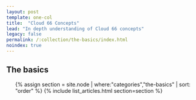 ```yaml
---
layout: post
template: one-col
title:  "Cloud 66 Concepts"
lead: "In depth understanding of Cloud 66 concepts"
legacy: false
permalink: /:collection/the-basics/index.html
noindex: true
---
```


<div class="Toc Toc--howto">
    <h2>The basics</h2>
    <ul>
    {% assign section = site.node | where:"categories","the-basics" | sort: "order" %}
    {% include list_articles.html section=section %}
    </ul>
</div><!--/.Toc-->
